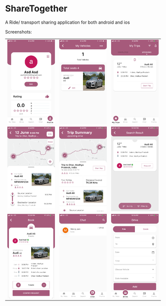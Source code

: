 # ShareTogether
A Ride/ transport sharing application for both android and ios

Screenshots:
<table>
  <tr>
    <td><img src="/assets/screenshots/IMG_2293.PNG" alt="drawing" width="200"/></td>
    <td><img src="/assets/screenshots/IMG_2294.PNG" alt="drawing" width="200"/></td>
    <td><img src="/assets/screenshots/IMG_2295.PNG" alt="drawing" width="200"/></td>
  </tr>
  <tr>
    <td><img src="/assets/screenshots/IMG_2298.PNG" alt="drawing" width="200"/></td>
    <td><img src="/assets/screenshots/IMG_2299.PNG" alt="drawing" width="200"/></td>
    <td><img src="/assets/screenshots/IMG_2300.PNG" alt="drawing" width="200"/></td>
  </tr>
  <tr>
    <td><img src="/assets/screenshots/IMG_2301.PNG" alt="drawing" width="200"/></td>
    <td><img src="/assets/screenshots/IMG_2302.PNG" alt="drawing" width="200"/></td>
    <td><img src="/assets/screenshots/IMG_2303.PNG" alt="drawing" width="200"/></td>
  </tr>
</table>
